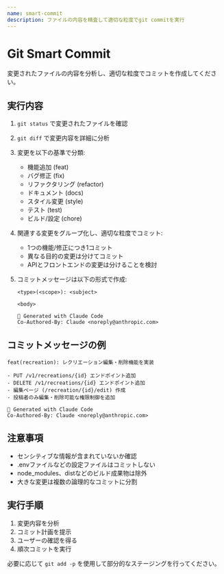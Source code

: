 ```yaml
---
name: smart-commit
description: ファイルの内容を精査して適切な粒度でgit commitを実行
---
```


# Git Smart Commit

変更されたファイルの内容を分析し、適切な粒度でコミットを作成してください。

## 実行内容

1. `git status` で変更されたファイルを確認
2. `git diff` で変更内容を詳細に分析
3. 変更を以下の基準で分類:
   - 機能追加 (feat)
   - バグ修正 (fix)
   - リファクタリング (refactor)
   - ドキュメント (docs)
   - スタイル変更 (style)
   - テスト (test)
   - ビルド/設定 (chore)

4. 関連する変更をグループ化し、適切な粒度でコミット:
   - 1つの機能/修正につき1コミット
   - 異なる目的の変更は分けてコミット
   - APIとフロントエンドの変更は分けることを検討

5. コミットメッセージは以下の形式で作成:
   ```
   <type>(<scope>): <subject>

   <body>

   🤖 Generated with Claude Code
   Co-Authored-By: Claude <noreply@anthropic.com>
   ```

## コミットメッセージの例

```
feat(recreation): レクリエーション編集・削除機能を実装

- PUT /v1/recreations/{id} エンドポイント追加
- DELETE /v1/recreations/{id} エンドポイント追加  
- 編集ページ (/recreation/{id}/edit) 作成
- 投稿者のみ編集・削除可能な権限制御を追加

🤖 Generated with Claude Code
Co-Authored-By: Claude <noreply@anthropic.com>
```

## 注意事項

- センシティブな情報が含まれていないか確認
- .envファイルなどの設定ファイルはコミットしない
- node_modules、distなどのビルド成果物は除外
- 大きな変更は複数の論理的なコミットに分割

## 実行手順

1. 変更内容を分析
2. コミット計画を提示
3. ユーザーの確認を得る
4. 順次コミットを実行

必要に応じて `git add -p` を使用して部分的なステージングを行ってください。